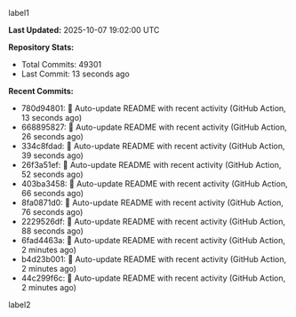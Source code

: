 
label1 
<!-- ACTIVITY_START -->
**Last Updated:** 2025-10-07 19:02:00 UTC

**Repository Stats:**
- Total Commits: 49301
- Last Commit: 13 seconds ago

**Recent Commits:**
- 780d94801: 🤖 Auto-update README with recent activity (GitHub Action, 13 seconds ago)
- 668895827: 🤖 Auto-update README with recent activity (GitHub Action, 26 seconds ago)
- 334c8fdad: 🤖 Auto-update README with recent activity (GitHub Action, 39 seconds ago)
- 26f3a51ef: 🤖 Auto-update README with recent activity (GitHub Action, 52 seconds ago)
- 403ba3458: 🤖 Auto-update README with recent activity (GitHub Action, 66 seconds ago)
- 8fa0871d0: 🤖 Auto-update README with recent activity (GitHub Action, 76 seconds ago)
- 2229526df: 🤖 Auto-update README with recent activity (GitHub Action, 88 seconds ago)
- 6fad4463a: 🤖 Auto-update README with recent activity (GitHub Action, 2 minutes ago)
- b4d23b001: 🤖 Auto-update README with recent activity (GitHub Action, 2 minutes ago)
- 44c299f6c: 🤖 Auto-update README with recent activity (GitHub Action, 2 minutes ago)
<!-- ACTIVITY_END -->

label2
